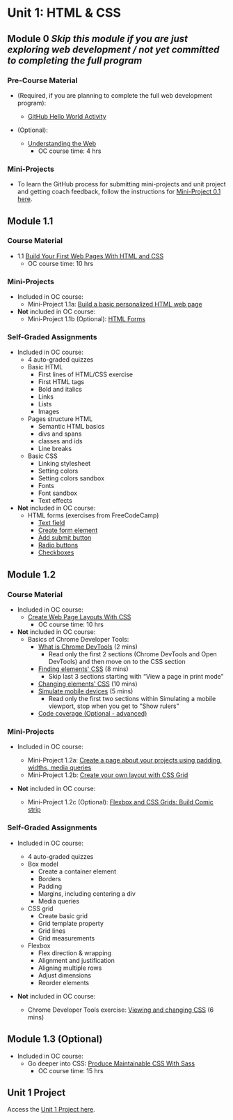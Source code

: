 # Unit 1: HTML & CSS

## Module 0 *Skip this module if you are just exploring web development / not yet committed to completing the full program*

### Pre-Course Material

* (Required, if you are planning to complete the full web development program): 
  * [GitHub Hello World Activity](https://guides.github.com/activities/hello-world/)

* (Optional): 
  * [Understanding the Web](https://openclassrooms.com/en/courses/3314571-understanding-the-web)
    * OC course time: 4 hrs


### Mini-Projects

* To learn the GitHub process for submitting mini-projects and unit project and getting coach feedback, follow the instructions for [Mini-Project 0.1 here](https://github.com/shift-up/Web-Dev-Fundamentals/tree/master/Unit1/Module0/Mini-Project0.1).

## Module 1.1

### Course Material

* 1.1 [Build Your First Web Pages With HTML and CSS](https://openclassrooms.com/en/courses/5265446-build-your-first-web-pages-with-html-and-css)
   * OC course time: 10 hrs 

### Mini-Projects

* Included in OC course:
   * Mini-Project 1.1a: 
     [Build a basic personalized HTML web page](https://github.com/shift-up/Web-Dev-Fundamentals/tree/master/Unit1/Module1.1/Mini-Project1.1a)
* **Not** included in OC course:
   * Mini-Project 1.1b (Optional):
     [HTML Forms](https://github.com/shift-up/Web-Dev-Fundamentals/tree/master/Unit1/Module1.1/Mini-Project1.1b)

### Self-Graded Assignments

* Included in OC course: 
  * 4 auto-graded quizzes
  * Basic HTML
  	* First lines of HTML/CSS exercise
  	* First HTML tags
  	* Bold and italics
  	* Links
  	* Lists
  	* Images
  * Pages structure HTML
  	* Semantic HTML basics
  	* divs and spans
  	* classes and ids
  	* Line breaks
  * Basic CSS
  	* Linking stylesheet
  	* Setting colors
  	* Setting colors sandbox
  	* Fonts
  	* Font sandbox
  	* Text effects
* **Not** included in OC course: 
  * HTML forms (exercises from FreeCodeCamp)
	  * [Text field](https://www.freecodecamp.org/learn/responsive-web-design/basic-html-and-html5/create-a-text-field)
	  * [Create form element](https://www.freecodecamp.org/learn/responsive-web-design/basic-html-and-html5/create-a-form-element)
	  * [Add submit button](https://www.freecodecamp.org/learn/responsive-web-design/basic-html-and-html5/add-a-submit-button-to-a-form)
	  * [Radio buttons](https://www.freecodecamp.org/learn/responsive-web-design/basic-html-and-html5/create-a-set-of-radio-buttons)
	  * [Checkboxes](https://www.freecodecamp.org/learn/responsive-web-design/basic-html-and-html5/create-a-set-of-checkboxes)

## Module 1.2

### Course Material

* Included in OC course: 
  * [Create Web Page Layouts With CSS](https://openclassrooms.com/en/courses/5295881-create-web-page-layouts-with-css)
  	* OC course time: 10 hrs
* **Not** included in OC course: 
	* Basics of Chrome Developer Tools:
		* [What is Chrome DevTools](https://developers.google.com/web/tools/chrome-devtools) (2 mins)
			* Read only the first 2 sections (Chrome DevTools and Open DevTools) and then move on to the CSS section
		* [Finding elements' CSS](https://developers.google.com/web/tools/chrome-devtools/css/reference#select) (8 mins)
			* Skip last 3 sections starting with “View a page in print mode”
		* [Changing elements' CSS](https://developers.google.com/web/tools/chrome-devtools/css/reference#change) (10 mins)
		* [Simulate mobile devices](https://developers.google.com/web/tools/chrome-devtools/device-mode) (5 mins)
			* Read only the first two sections within Simulating a mobile viewport, stop when you get to "Show rulers"
		* [Code coverage (Optional - advanced)](https://developers.google.com/web/tools/chrome-devtools/coverage)

### Mini-Projects

* Included in OC course: 
  * Mini-Project 1.2a: 
	[Create a page about your projects using padding, widths, media queries](https://github.com/shift-up/Web-Dev-Fundamentals/tree/master/Unit1/Module1.2/Mini-Project-1.2a)
  * Mini-Project 1.2b: 
	[Create your own layout with CSS Grid](https://github.com/shift-up/Web-Dev-Fundamentals/tree/master/Unit1/Module1.2/Mini-Project-1.2b)

* **Not** included in OC course: 
  * Mini-Project 1.2c (Optional):
	[Flexbox and CSS Grids: Build Comic strip](https://github.com/shift-up/Web-Dev-Fundamentals/tree/master/Unit1/Module1.2/Mini-Project-1.2c)

### Self-Graded Assignments

* Included in OC course: 
     * 4 auto-graded quizzes
     * Box model
     	 * Create a container element
         * Borders 
         * Padding
         * Margins, including centering a div
         * Media queries
     * CSS grid
         * Create basic grid
         * Grid template property
         * Grid lines
         * Grid measurements
     * Flexbox
         * Flex direction & wrapping
         * Alignment and justification
         * Aligning multiple rows
         * Adjust dimensions
         * Reorder elements

* **Not** included in OC course: 
	 * Chrome Developer Tools exercise:
	   [Viewing and changing CSS](https://developers.google.com/web/tools/chrome-devtools/css) (6 mins)

## Module 1.3 (Optional)

* Included in OC course: 
	* Go deeper into CSS: [Produce Maintainable CSS With Sass](https://openclassrooms.com/en/courses/5625786-produce-maintainable-css-with-sass) 
    	* OC course time: 15 hrs


## Unit 1 Project

Access the [Unit 1 Project here](https://github.com/shift-up/Web-Dev-Fundamentals/tree/master/Unit1/Unit1-Project).

